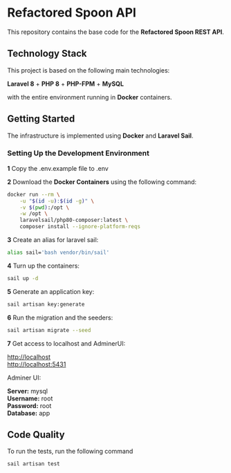 # Refactored Spoon API
This repository contains the base code for the **Refactored Spoon REST API**.

## Technology Stack

This project is based on the following main technologies:

**Laravel 8** + **PHP 8** + **PHP-FPM** + **MySQL**

with the entire environment running in **Docker** containers.
## Getting Started

The infrastructure is implemented using **Docker** and **Laravel Sail**.

### Setting Up the Development Environment
**1** Copy the .env.example file to .env

**2** Download the **Docker Containers** using the following command:

```bash
docker run --rm \
    -u "$(id -u):$(id -g)" \
    -v $(pwd):/opt \
    -w /opt \
    laravelsail/php80-composer:latest \
    composer install --ignore-platform-reqs
```

**3** Create an alias for laravel sail:

```bash
alias sail='bash vendor/bin/sail'
```

**4** Turn up the containers:

```bash
sail up -d
```

**5** Generate an application key:

```bash
sail artisan key:generate
```

**6** Run the migration and the seeders:

```bash
sail artisan migrate --seed
```

**7** Get access to localhost and AdminerUI:

[http://localhost](http://localhost)  
[http://localhost:5431](http://localhost:5431)  
 
Adminer UI:

**Server:** mysql   
**Username:** root  
**Password:** root  
**Database:** app  

## Code Quality

To run the tests, run the following command

```bash
sail artisan test
```
